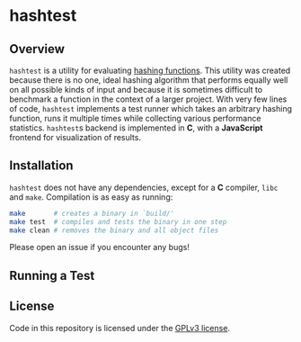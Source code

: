 # hashtest
## Overview
`hashtest` is a utility for evaluating [hashing functions](https://en.wikipedia.org/wiki/Hash_function). This utility was created because there is no one, ideal hashing algorithm that performs equally well on all possible kinds of input and because it is sometimes difficult to benchmark a function in the context of a larger project. With very few lines of code, `hashtest` implements a test runner which takes an arbitrary hashing function, runs it multiple times while collecting various performance statistics. `hashtest`s backend is implemented in **C**, with a **JavaScript** frontend for visualization of results.

## Installation
`hashtest` does not have any dependencies, except for a **C** compiler, `libc` and `make`. Compilation is as easy as running:

```bash
make       # creates a binary in `build/'
make test  # compiles and tests the binary in one step
make clean # removes the binary and all object files
```

Please open an issue if you encounter any bugs!

## Running a Test

## License
Code in this repository is licensed under the [GPLv3 license](./LICENSE.md).
